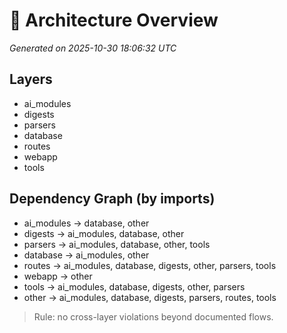 # 🧱 Architecture Overview

_Generated on 2025-10-30 18:06:32 UTC_

## Layers

- ai_modules
- digests
- parsers
- database
- routes
- webapp
- tools

## Dependency Graph (by imports)

- ai_modules → database, other
- digests → ai_modules, database, other
- parsers → ai_modules, database, other, tools
- database → ai_modules, other
- routes → ai_modules, database, digests, other, parsers, tools
- webapp → other
- tools → ai_modules, database, digests, other, parsers
- other → ai_modules, database, digests, parsers, routes, tools

> Rule: no cross-layer violations beyond documented flows.
